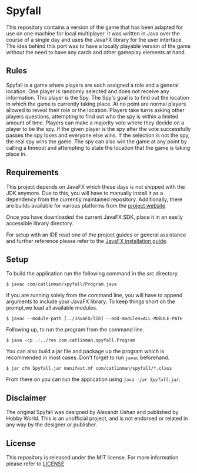 
# Spyfall #

This repository contains a version of the game that has been adapted for use on
one machine for local multiplayer. It was written in Java over the course of a
single day and uses the JavaFX library for the user interface. The idea behind
this port was to have a locally playable version of the game without the need to
have any cards and other gameplay elements at hand.

## Rules ##

Spyfall is a game where players are each assigned a role and a general location.
One player is randomly selected and does not receive any information. This
player is the Spy. The Spy's goal is to find out the location in which the game
is currently taking place. At no point are normal players allowed to reveal
their role or the location. Players take turns asking other players questions,
attempting to find out who the spy is within a limited amount of time. Players
can make a majority vote where they decide on a player to be the spy. If the
given player is the spy after the vote successfully passes the spy loses and
everyone else wins. If the selection is not the spy, the real spy wins the game.
The spy can also win the game at any point by calling a timeout and attempting
to state the location that the game is taking place in.

## Requirements ##

This project depends on JavaFX which these days is not shipped with the JDK
anymore. Due to this, you will have to manually install it as a dependency
from the currently maintained repository. Additionally, there are builds
available for various platforms from the [project website](https://openjfx.io/).

Once you have downloaded the current JavaFX SDK, place it in an easily accessible
library directory.

For setup with an IDE read one of the project guides or general assistance and
further reference please refer to the
[JavaFX installation guide](https://openjfx.io/openjfx-docs/).

## Setup ##

To build the application run the following command in the *src* directory.

    $ javac com/catlinman/spyfall/Program.java

If you are running solely from the command line, you will have to append arguments
to include your JavaFX library. To keep things short on the prompt,we load all
available modules.

    $ javac --module-path [../JavaFX/lib] --add-modules=ALL-MODULE-PATH

Following up, to run the program from the command line.

    $ java -cp .:../res com.catlinman.spyfall.Program

You can also build a jar file and package up the program which is recommended in
most cases. Don't forget to run ```javac``` beforehand.

    $ jar cfm Spyfall.jar manifest.mf com/catlinman/spyfall/*.class

From there on you can run the application using *```java -jar Spyfall.jar```*.

## Disclaimer ##

The original Spyfall was designed by Alexandr Ushan and published by Hobby
World. This is an unofficial  project, and is not endorsed or related in any way
by the designer or publisher.

## License ##

This repository is released under the MIT license. For more information please
refer to [LICENSE](https://github.com/catlinman/spyfall/blob/master/LICENSE)
